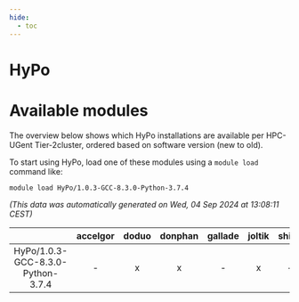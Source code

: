 ```yaml
---
hide:
  - toc
---
```


HyPo
====

# Available modules


The overview below shows which HyPo installations are available per HPC-UGent Tier-2cluster, ordered based on software version (new to old).

To start using HyPo, load one of these modules using a `module load` command like:

```shell
module load HyPo/1.0.3-GCC-8.3.0-Python-3.7.4
```

*(This data was automatically generated on Wed, 04 Sep 2024 at 13:08:11 CEST)*  

| |accelgor|doduo|donphan|gallade|joltik|shinx|skitty|
| :---: | :---: | :---: | :---: | :---: | :---: | :---: | :---: |
|HyPo/1.0.3-GCC-8.3.0-Python-3.7.4|-|x|x|-|x|-|-|
